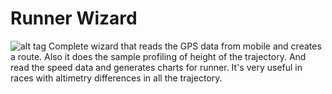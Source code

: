 # Runner Wizard
![alt tag](https://raw.githubusercontent.com/krukmat/running_guru/master/images/main_screen.png)
Complete wizard that reads the GPS data from mobile and creates a route.
Also it does the sample profiling of height of the trajectory.
And read the speed data and generates charts for runner.
It's very useful in races with altimetry differences in all the trajectory.
